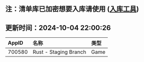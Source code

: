 ## 注：清单库已加密想要入库请使用 ([入库工具](https://github.com/BlankTMing/ManifestAutoUpdate/releases))

## 更新时间：2024-10-04 22:00:26
| AppID | 名称 | 类型  |
| :-------------------- | :----------------------------- | :----------- |
| 700580 | Rust - Staging Branch| Game |
